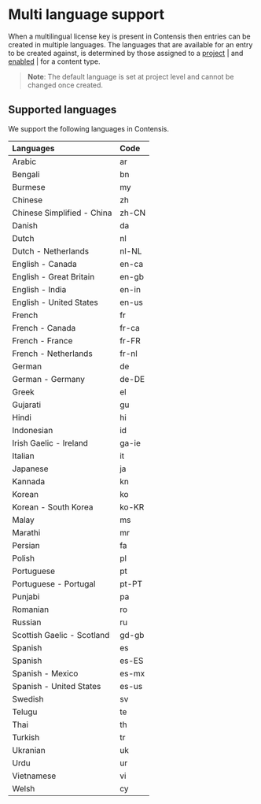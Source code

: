 # Multi language support
When a multilingual license key is present in Contensis then entries can be created in multiple languages. The languages that are available for an entry to be created against, is determined by those assigned to a [project](/projects/update-a-project.md) | and [enabled](/content-types/enable-disable-languages.md) | for a content type.

> **Note**: The default language is set at project level and cannot be changed once created.

## Supported languages
We support the following languages in Contensis.

| Languages |  Code  |
|:--|:--|
| Arabic | ar |
| Bengali | bn |
| Burmese | my |
| Chinese | zh |
| Chinese Simplified - China | zh-CN |
| Danish | da |
| Dutch | nl |
| Dutch - Netherlands | nl-NL |
| English - Canada | en-ca |
| English - Great Britain | en-gb |
| English - India | en-in |
| English - United States | en-us |
| French | fr |
| French - Canada | fr-ca |
| French - France | fr-FR |
| French - Netherlands | fr-nl |
| German | de |
| German - Germany | de-DE |
| Greek | el |
| Gujarati | gu |
| Hindi | hi |
| Indonesian | id |
| Irish Gaelic - Ireland | ga-ie |
| Italian | it |
| Japanese | ja |
| Kannada | kn |
| Korean |  ko |
| Korean - South Korea | ko-KR |
| Malay | ms |
| Marathi | mr |
| Persian | fa |
| Polish | pl |
| Portuguese | pt |
| Portuguese - Portugal | pt-PT |
| Punjabi | pa |
| Romanian | ro |
| Russian | ru |
| Scottish Gaelic - Scotland | gd-gb |
| Spanish | es |
| Spanish | es-ES |
| Spanish - Mexico | es-mx |
| Spanish - United States | es-us |
| Swedish | sv |
| Telugu | te |
| Thai | th |
| Turkish | tr |
| Ukranian | uk |
| Urdu | ur |
| Vietnamese | vi |
| Welsh | cy |
